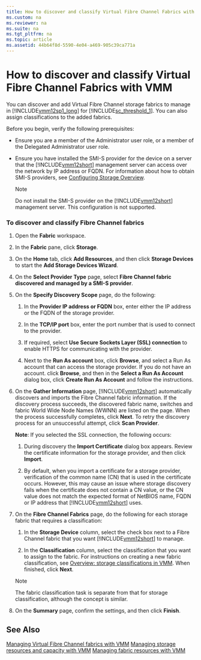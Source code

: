 ```yaml
---
title: How to discover and classify Virtual Fibre Channel Fabrics with VMM
ms.custom: na
ms.reviewer: na
ms.suite: na
ms.tgt_pltfrm: na
ms.topic: article
ms.assetid: 44b64f8d-5590-4e04-a469-905c39ca771a
---
```

# How to discover and classify Virtual Fibre Channel Fabrics with VMM
You can discover and add Virtual Fibre Channel storage fabrics to manage in [!INCLUDE[vmm12sp1_long](../../Token/vmm12sp1_long_md.md)] for [!INCLUDE[sc_threshold_1](../../Token/sc_threshold_1_md.md)]. You can also assign classifications to the added fabrics.

Before you begin, verify the following prerequisites:

-   Ensure you are a member of the Administrator user role, or a member of the Delegated Administrator user role.

-   Ensure you have installed the SMI\-S provider for the device on a server that the [!INCLUDE[vmm12short](../../Token/vmm12short_md.md)] management server can access over the network by IP address or FQDN. For information about how to obtain SMI\-S providers, see [Configuring Storage Overview](assetId:///55836f52-ebe1-4b5a-a37b-b29d4bb2c355).

    > [!NOTE]
    > Do not install the SMI\-S provider on the [!INCLUDE[vmm12short](../../Token/vmm12short_md.md)] management server. This configuration is not supported.

### To discover and classify Fibre Channel fabrics

1.  Open the **Fabric** workspace.

2.  In the **Fabric** pane, click **Storage**.

3.  On the **Home** tab, click **Add Resources**, and then click **Storage Devices** to start the **Add Storage Devices Wizard**.

4.  On the **Select Provider Type**  page, select **Fibre Channel fabric discovered and managed by a SMI\-S provider**.

5.  On the **Specify Discovery Scope** page, do the following:

    1.  In the **Provider IP address or FQDN** box, enter either the IP address or the FQDN of the storage provider.

    2.  In the **TCP\/IP port** box, enter the port number that is used to connect to the provider.

    3.  If required, select **Use Secure Sockets Layer \(SSL\) connection** to enable HTTPS for communicating with the provider.

    4.  Next to the **Run As account** box, click **Browse**, and select a Run As account that can access the storage provider. If you do not have an account. click **Browse**, and then in the **Select a Run As Account** dialog box, click **Create Run As Account** and follow the instructions.

6.  On the **Gather Information** page, [!INCLUDE[vmm12short](../../Token/vmm12short_md.md)] automatically discovers and imports the Fibre Channel fabric information. If the discovery process succeeds, the discovered fabric name, switches and fabric World Wide Node Names \(WWNN\) are listed on the page. When the process successfully completes, click **Next**. To retry the discovery process for an unsuccessful attempt, click **Scan Provider**.

    **Note**: If you selected the SSL connection, the following occurs:

    1.  During discovery the **Import Certificate** dialog box appears. Review the certificate information for the storage provider, and then click **Import**.

    2.  By default, when you import a certificate for a storage provider, verification of the common name \(CN\) that is used in the certificate occurs. However, this may cause an issue where storage discovery fails when the certificate does not contain a CN value, or the CN value does not match the expected format of NetBIOS name, FQDN or IP address that [!INCLUDE[vmm12short](../../Token/vmm12short_md.md)] uses.

7.  On the **Fibre Channel Fabrics** page, do the following for each storage fabric that requires a classification:

    1.  In the **Storage Device** column, select the check box next to a Fibre Channel fabric that you want [!INCLUDE[vmm12short](../../Token/vmm12short_md.md)] to manage.

    2.  In the **Classification** column, select the classification that you want to assign to the fabric. For instructions on creating a new fabric classification, see [Overview: storage classifications in VMM](Overview--storage-classifications-in-VMM.md). When finished, click **Next**.

    > [!NOTE]
    > The fabric classification task is separate from that for storage classification, although the concept is similar.

8.  On the **Summary** page, confirm the settings, and then click **Finish**.

## See Also
[Managing Virtual Fibre Channel fabrics with VMM](Managing-Virtual-Fibre-Channel-fabrics-with-VMM.md)
[Managing storage resources and capacity with VMM](Managing-storage-resources-and-capacity-with-VMM.md)
[Managing fabric resources with VMM](Managing-fabric-resources-with-VMM.md)



